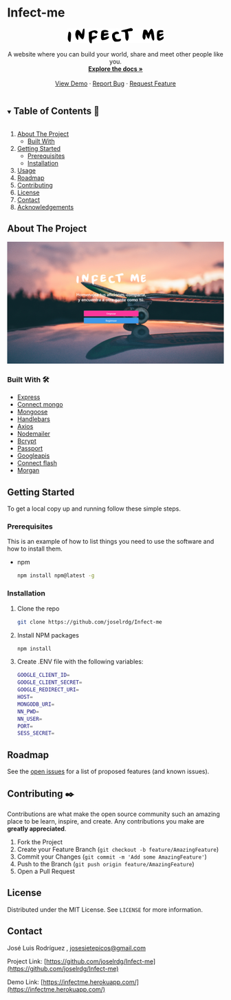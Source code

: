 # Infect-me

<!-- PROJECT LOGO -->

<p align="center">
  <a href="https://infectme.herokuapp.com"> 
    <img src="public/images/logo.png" alt="Logo">
  </a>
  <br />

  <!-- <h3 align="center">Infect Me</h3> -->

  <p align="center">
    A website where you can build your world, share and meet other people like you.
    <br />
    <a href="https://github.com/joselrdg/Infect-me"><strong>Explore the docs »</strong></a>
    <br />
    <br />
    <a href="https://infectme.herokuapp.com/">View Demo</a>
    ·
    <a href="https://github.com/joselrdg/Infect-me/issues">Report Bug</a>
    ·
    <a href="https://github.com/joselrdg/Infect-me/issues">Request Feature</a>
  </p>
</p>



<!-- TABLE OF CONTENTS -->
<details open="open">
  <summary><h2 style="display: inline-block">Table of Contents 🚀</h2></summary>
  <ol>
    <li>
      <a href="#about-the-project">About The Project</a>
      <ul>
        <li><a href="#built-with">Built With</a></li>
      </ul>
    </li>
    <li>
      <a href="#getting-started">Getting Started</a>
      <ul>
        <li><a href="#prerequisites">Prerequisites</a></li>
        <li><a href="#installation">Installation</a></li>
      </ul>
    </li>
    <li><a href="#usage">Usage</a></li>
    <li><a href="#roadmap">Roadmap</a></li>
    <li><a href="#contributing">Contributing</a></li>
    <li><a href="#license">License</a></li>
    <li><a href="#contact">Contact</a></li>
    <li><a href="#acknowledgements">Acknowledgements</a></li>
  </ol>
</details>



<!-- ABOUT THE PROJECT -->
## About The Project
![ScreenShot Infect-me](public/screenShot/FireShot-Infect-Met.png)


<!-- Here's a blank template to get started:
**To avoid retyping too much info. Do a search and replace with your text editor for the following:**
`github_username`, `repo_name`, `twitter_handle`, `email`, `project_title`, `project_description` -->


### Built With 🛠️

* [Express](http://expressjs.com/)
* [Connect mongo](https://github.com/jdesboeufs/connect-mongo#readme)
* [Mongoose](https://mongoosejs.com/)
* [Handlebars](https://handlebarsjs.com/)
* [Axios](https://github.com/axios/axios)
* [Nodemailer](https://nodemailer.com/about/)
* [Bcrypt](https://github.com/kelektiv/node.bcrypt.js#readme)
* [Passport](http://www.passportjs.org/)
* [Googleapis](https://github.com/googleapis/google-api-nodejs-client#readme)
* [Connect flash](https://github.com/jaredhanson/connect-flash#readme)
* [Morgan](https://github.com/expressjs/morgan#readme)




<!-- GETTING STARTED -->
## Getting Started

To get a local copy up and running follow these simple steps.

### Prerequisites

This is an example of how to list things you need to use the software and how to install them.
* npm
  ```sh
  npm install npm@latest -g
  ```

### Installation

1. Clone the repo
   ```sh
   git clone https://github.com/joselrdg/Infect-me
   ```
2. Install NPM packages
   ```sh
   npm install
   ```
3. Create .ENV file with the following variables:
   ```sh
   GOOGLE_CLIENT_ID=
   GOOGLE_CLIENT_SECRET=
   GOOGLE_REDIRECT_URI=
   HOST=
   MONGODB_URI=
   NN_PWD=
   NN_USER=
   PORT=
   SESS_SECRET=
   ```


<!-- ROADMAP -->
## Roadmap

See the [open issues](https://github.com/joselrdg/Infect-me/issues) for a list of proposed features (and known issues).



<!-- CONTRIBUTING -->
## Contributing ✒️

Contributions are what make the open source community such an amazing place to be learn, inspire, and create. Any contributions you make are **greatly appreciated**.

1. Fork the Project
2. Create your Feature Branch (`git checkout -b feature/AmazingFeature`)
3. Commit your Changes (`git commit -m 'Add some AmazingFeature'`)
4. Push to the Branch (`git push origin feature/AmazingFeature`)
5. Open a Pull Request



<!-- LICENSE -->
## License 

Distributed under the MIT License. See `LICENSE` for more information.



<!-- CONTACT -->
## Contact

José Luis Rodríguez , [josesietepicos@gmail.com](mailto:josesietepicos@gmail.com)

Project Link: [https://github.com/joselrdg/Infect-me](https://github.com/joselrdg/Infect-me)

Demo Link: [https://infectme.herokuapp.com/](https://infectme.herokuapp.com/)


<!-- ACKNOWLEDGEMENTS -->
<!-- ## Acknowledgements

* []()
* []()
* []() -->
